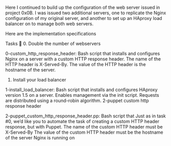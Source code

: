 Here I continued to build up the configuration of the web server issued in project 0x0B. I was issued two additional servers, one to replicate the Nginx configuration of my original server, and another to set up an HAproxy load balancer on to manage both web servers.

Here are the implementation specifications

Tasks 📃
0. Double the number of webservers

0-custom_http_response_header: Bash script that installs and configures Nginx on a server with a custom HTTP response header.
The name of the HTTP header is X-Served-By.
The value of the HTTP header is the hostname of the server.
1. Install your load balancer

1-install_load_balancer: Bash script that installs and configures HAproxy version 1.5 on a server.
Enables management via the init script.
Requests are distributed using a round-robin algorithm.
2-puppet custom http response header

2-puppet_custom_http_response_header.pp: Bash script that Just as in task #0, we’d like you to automate the task of creating a custom HTTP header response, but with Puppet.
The name of the custom HTTP header must be X-Served-By
The value of the custom HTTP header must be the hostname of the server Nginx is running on
